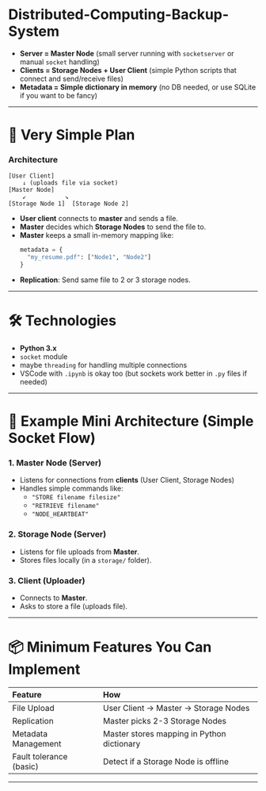 # Distributed-Computing-Backup-System

- **Server = Master Node** (small server running with `socketserver` or manual `socket` handling)
- **Clients = Storage Nodes + User Client** (simple Python scripts that connect and send/receive files)
- **Metadata = Simple dictionary in memory** (no DB needed, or use SQLite if you want to be fancy)

---

# 📜 Very Simple Plan

### Architecture
```
[User Client] 
    ↓ (uploads file via socket)
[Master Node] 
    ↙︎           ↘︎
[Storage Node 1]  [Storage Node 2]
```
- **User client** connects to **master** and sends a file.
- **Master** decides which **Storage Nodes** to send the file to.
- **Master** keeps a small in-memory mapping like:
  ```python
  metadata = {
    "my_resume.pdf": ["Node1", "Node2"]
  }
  ```
- **Replication**: Send same file to 2 or 3 storage nodes.

---

# 🛠️ Technologies
- **Python 3.x**
- `socket` module
- maybe `threading` for handling multiple connections
- VSCode with `.ipynb` is okay too (but sockets work better in `.py` files if needed)

---

# 🚀 Example Mini Architecture (Simple Socket Flow)

### 1. **Master Node (Server)**
- Listens for connections from **clients** (User Client, Storage Nodes)
- Handles simple commands like:
  - `"STORE filename filesize"`
  - `"RETRIEVE filename"`
  - `"NODE_HEARTBEAT"`

### 2. **Storage Node (Server)**
- Listens for file uploads from **Master**.
- Stores files locally (in a `storage/` folder).

### 3. **Client (Uploader)**
- Connects to **Master**.
- Asks to store a file (uploads file).

---

# 📦 Minimum Features You Can Implement

| Feature | How | 
|:--------|:----|
| File Upload | User Client → Master → Storage Nodes |
| Replication | Master picks 2-3 Storage Nodes |
| Metadata Management | Master stores mapping in Python dictionary |
| Fault tolerance (basic) | Detect if a Storage Node is offline |
---
